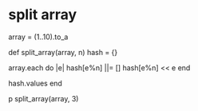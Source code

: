 # split array
array = (1..10).to_a

def split_array(array, n)
  hash = {}
  
  array.each do |e|
    hash[e%n] ||= []
    hash[e%n] << e
  end
  
  hash.values
end

p split_array(array, 3)
